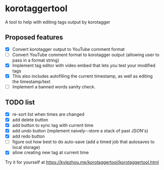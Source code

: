 # korotaggertool
A tool to help with editing tags output by korotagger

## Proposed features
- [x] Convert korotagger output to YouTube comment format
- [ ] Convert YouTube comment format to korotagger output (allowing user to pass in a format string)
- [x] Implement tag editor with video embed that lets you test your modified tags
- [x] This also includes autofilling the current timestamp, as well as editing the timestamp/text
- [ ] Implement a banned words sanity check.

## TODO list
- [x] re-sort list when times are changed
- [x] add delete button
- [x] add button to sync tag with current time
- [x] add undo button (implement naively--store a stack of past JSON's)
- [x] add redo button
- [ ] figure out how best to do auto-save (add a timed job that autosaves to local storage)
- [x] allow creating new tag at current time

Try it for yourself at https://kylezhou.me/korotaggertool/korotaggertool.html
